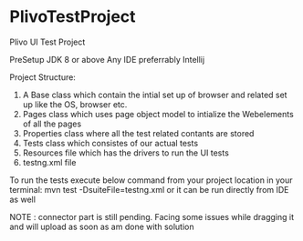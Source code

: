 # PlivoTestProject
Plivo UI Test Project

PreSetup 
JDK 8 or above
Any IDE preferrably Intellij

Project Structure:
1. A Base class which contain the intial set up of browser and related set up like the OS, browser etc.
2. Pages class which uses page object model to intialize the Webelements of all the pages
3. Properties class where all the test related contants are stored
4. Tests class which consistes of our actual tests
5. Resources file which has the drivers to run the UI tests
6. testng.xml file

To run the tests execute below command from your project location in your terminal:
mvn test -DsuiteFile=testng.xml
 or it can be run directly from IDE as well
 
 NOTE : connector part is still pending. Facing some issues while dragging it and will upload as soon as am done with solution
 
 
